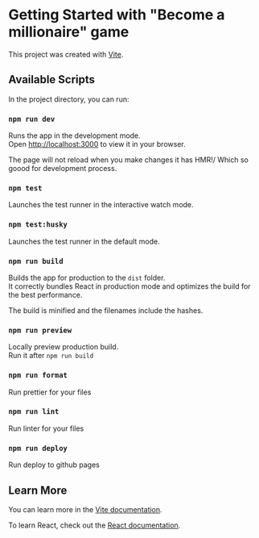 # Getting Started with "Become a millionaire" game

This project was created with [Vite](https://vitejs.dev/).

## Available Scripts

In the project directory, you can run:

### `npm run dev`

Runs the app in the development mode.\
Open [http://localhost:3000](http://localhost:3000) to view it in your browser.

The page will not reload when you make changes it has HMR!/
Which so goood for development process.

### `npm test`

Launches the test runner in the interactive watch mode.

### `npm test:husky`

Launches the test runner in the default mode.

### `npm run build`

Builds the app for production to the `dist` folder.\
It correctly bundles React in production mode and optimizes the build for the best performance.

The build is minified and the filenames include the hashes.

### `npm run preview`

Locally preview production build.\
Run it after `npm run build`

### `npm run format`

Run prettier for your files

### `npm run lint`

Run linter for your files


### `npm run deploy`

Run deploy to github pages


## Learn More

You can learn more in the [Vite documentation](https://vitejs.dev/guide/).

To learn React, check out the [React documentation](https://reactjs.org/).
